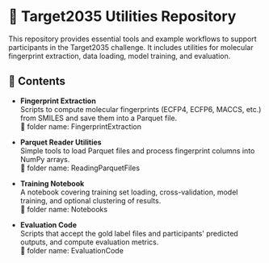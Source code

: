 # 🔬 Target2035 Utilities Repository

This repository provides essential tools and example workflows to support participants in the Target2035 challenge. It includes utilities for molecular fingerprint extraction, data loading, model training, and evaluation.

## 📁 Contents

- **Fingerprint Extraction**  
  Scripts to compute molecular fingerprints (ECFP4, ECFP6, MACCS, etc.) from SMILES and save them into a Parquet file.  
  📁 folder name: FingerprintExtraction

- **Parquet Reader Utilities**  
  Simple tools to load Parquet files and process fingerprint columns into NumPy arrays.  
  📁 folder name: ReadingParquetFiles

- **Training Notebook**  
  A notebook covering training set loading, cross-validation, model training, and optional clustering of results.  
  📁 folder name: Notebooks

- **Evaluation Code**  
  Scripts that accept the gold label files and participants' predicted outputs, and compute evaluation metrics.  
  📁 folder name: EvaluationCode
